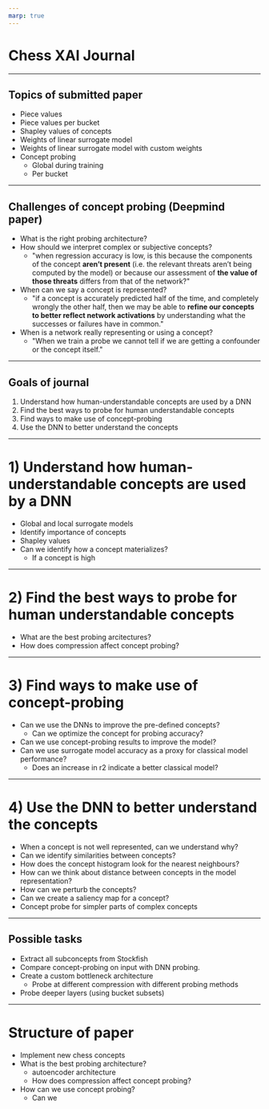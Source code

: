 ```yaml
---
marp: true
---
```



# Chess XAI Journal

---

## Topics of submitted paper

- Piece values
- Piece values per bucket
- Shapley values of concepts
- Weights of linear surrogate model
- Weights of linear surrogate model with custom weights
- Concept probing 
    - Global during training
    - Per bucket

---


## Challenges of concept probing (Deepmind paper)

- What is the right probing architecture?
- How should we interpret complex or subjective concepts?
    - "when regression accuracy is low, is this because the components of the concept **aren’t present** (i.e. the relevant threats aren’t being computed by the model) or because our assessment of **the value of those threats** differs from that of the network?"
- When can we say a concept is represented?
    - "if a concept is accurately predicted half of the time, and completely wrongly the other half, then we may be able to **refine our concepts to better reflect network activations** by understanding what the successes or failures have in common."
- When is a network really representing or using a concept?
    - "When we train a probe we cannot tell if we are getting a confounder or the concept itself."


--- 

## Goals of journal

1) Understand how human-understandable concepts are used by a DNN
2) Find the best ways to probe for human understandable concepts
3) Find ways to make use of concept-probing
4) Use the DNN to better understand the concepts

---

# 1) Understand how human-understandable concepts are used by a DNN

- Global and local surrogate models
- Identify importance of concepts
- Shapley values
- Can we identify how a concept materializes?
    - If a concept is high

---

# 2) Find the best ways to probe for human understandable concepts

- What are the best probing arcitectures?
- How does compression affect concept probing?


---


# 3) Find ways to make use of concept-probing

- Can we use the DNNs to improve the pre-defined concepts?
    - Can we optimize the concept for probing accuracy?
- Can we use concept-probing results to improve the model?
- Can we use surrogate model accuracy as a proxy for classical model performance?
    - Does an increase in r2 indicate a better classical model?


---

# 4) Use the DNN to better understand the concepts

- When a concept is not well represented, can we understand why?
- Can we identify similarities between concepts?
- How does the concept histogram look for the nearest neighbours?
- How can we think about distance between concepts in the model representation?
- How can we perturb the concepts?
- Can we create a saliency map for a concept?
- Concept probe for simpler parts of complex concepts


--- 


## Possible tasks

- Extract all subconcepts from Stockfish
- Compare concept-probing on input with DNN probing. 
- Create a custom bottleneck architecture 
    - Probe at different compression with different probing methods
- Probe deeper layers (using bucket subsets)


---

# Structure of paper

- Implement new chess concepts
- What is the best probing architecture?
    - autoencoder architecture
    - How does compression affect concept probing?
- How can we use concept probing?
    - Can we  